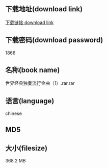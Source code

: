 ## 下载地址(download link)
[下载链接 download link](https://voluble-croquembouche-d321dc.netlify.app/?s=%E4%B8%96%E7%95%8C%E7%BB%8F%E5%85%B8%E7%8B%AC%E5%A5%8F%E6%B5%81%E8%A1%8C%E9%87%91%E6%9B%B2%EF%BC%881%EF%BC%89.rar)

## 下载密码(download password)
1866

## 名称(book name)
世界经典独奏流行金曲（1）.rar.rar

## 语言(language)
chinese

## MD5


## 大小(filesize)
368.2 MB
